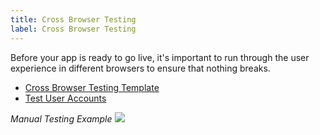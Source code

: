 ```yaml
---
title: Cross Browser Testing
label: Cross Browser Testing
---
```

Before your app is ready to go live, it's important to run through the user experience in different browsers to ensure that nothing breaks.
- [Cross Browser Testing Template](/assets/launch/templates/manual-testing.csv)
- [Test User Accounts](/assets/launch/templates/test-users.csv)

*Manual Testing Example*
![](/assets/launch/images/manual-testing-example.png)
